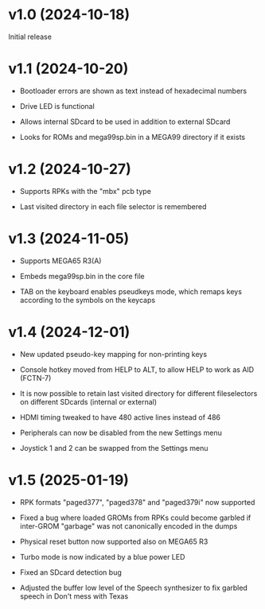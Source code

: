 v1.0 (2024-10-18)
=================

Initial release


v1.1 (2024-10-20)
=================

* Bootloader errors are shown as text instead of hexadecimal numbers

* Drive LED is functional

* Allows internal SDcard to be used in addition to external SDcard

* Looks for ROMs and mega99sp.bin in a MEGA99 directory if it exists


v1.2 (2024-10-27)
=================

* Supports RPKs with the "mbx" pcb type

* Last visited directory in each file selector is remembered



v1.3 (2024-11-05)
=================

* Supports MEGA65 R3(A)

* Embeds mega99sp.bin in the core file

* TAB on the keyboard enables pseudkeys mode, which remaps
  keys according to the symbols on the keycaps



v1.4 (2024-12-01)
=================

* New updated pseudo-key mapping for non-printing keys

* Console hotkey moved from HELP to ALT, to allow HELP to work
  as AID (FCTN-7)

* It is now possible to retain last visited directory for different
  fileselectors on different SDcards (internal or external)

* HDMI timing tweaked to have 480 active lines instead of 486

* Peripherals can now be disabled from the new Settings menu

* Joystick 1 and 2 can be swapped from the Settings menu



v1.5 (2025-01-19)
=================

* RPK formats "paged377", "paged378" and "paged379i" now supported

* Fixed a bug where loaded GROMs from RPKs could become garbled if
  inter-GROM "garbage" was not canonically encoded in the dumps

* Physical reset button now supported also on MEGA65 R3

* Turbo mode is now indicated by a blue power LED

* Fixed an SDcard detection bug

* Adjusted the buffer low level of the Speech synthesizer to fix
  garbled speech in Don't mess with Texas
